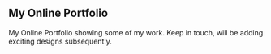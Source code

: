 
## My Online Portfolio

My Online Portfolio showing some of my work.
Keep in touch, will be adding exciting designs subsequently.


